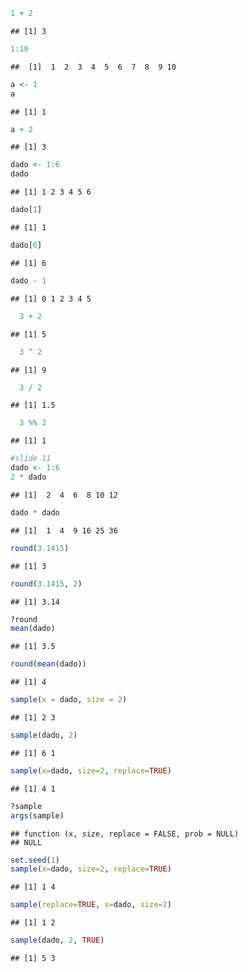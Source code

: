 
``` r
1 + 2
```

```
## [1] 3
```

``` r
1:10
```

```
##  [1]  1  2  3  4  5  6  7  8  9 10
```

``` r
a <- 1
a
```

```
## [1] 1
```

``` r
a + 2
```

```
## [1] 3
```

``` r
dado <- 1:6
dado
```

```
## [1] 1 2 3 4 5 6
```

``` r
dado[1]
```

```
## [1] 1
```

``` r
dado[6]
```

```
## [1] 6
```

``` r
dado - 1
```

```
## [1] 0 1 2 3 4 5
```


``` r
  3 + 2
```

```
## [1] 5
```

``` r
  3 ^ 2
```

```
## [1] 9
```

``` r
  3 / 2
```

```
## [1] 1.5
```

``` r
  3 %% 2
```

```
## [1] 1
```


``` r
#slide 11
dado <- 1:6
2 * dado
```

```
## [1]  2  4  6  8 10 12
```

``` r
dado * dado
```

```
## [1]  1  4  9 16 25 36
```


``` r
round(3.1415)
```

```
## [1] 3
```

``` r
round(3.1415, 2)
```

```
## [1] 3.14
```

``` r
?round
mean(dado)
```

```
## [1] 3.5
```

``` r
round(mean(dado))
```

```
## [1] 4
```


``` r
sample(x = dado, size = 2)
```

```
## [1] 2 3
```

``` r
sample(dado, 2)
```

```
## [1] 6 1
```

``` r
sample(x=dado, size=2, replace=TRUE)
```

```
## [1] 4 1
```

``` r
?sample
args(sample)
```

```
## function (x, size, replace = FALSE, prob = NULL) 
## NULL
```


``` r
set.seed(1)
sample(x=dado, size=2, replace=TRUE)
```

```
## [1] 1 4
```

``` r
sample(replace=TRUE, x=dado, size=2)
```

```
## [1] 1 2
```

``` r
sample(dado, 2, TRUE)
```

```
## [1] 5 3
```

